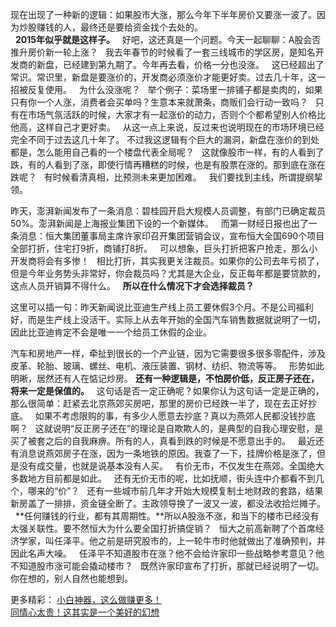 现在出现了一种新的逻辑：如果股市大涨，那么今年下半年房价又要涨一波了。因为炒股赚钱的人，最终还是要给资金找个去处的。  
 
**2015年似乎就是这样子。**
 
好吧，这还真是一个问题。今天一起聊聊：A股会否推升房价新一轮上涨？
 
我去年春节的时候看了一套三线城市的学区房，是知名开发商的新盘，已经建到第九期了。今年再去看，价格一分也没涨。
 
这已经超出了常识。常识里，新盘是要涨价的，开发商必须涨价才能更好卖。过去几十年，这一招被反复使用。
 
为什么没涨呢？
 
举个例子：菜场里一排铺子都是卖肉的，如果只有你一个人涨，消费者会买单吗？生意本来就萧条，商贩们会行动一致吗？
 
只有在市场气氛活跃的时候，大家才有一起涨价的动力，否则个个都希望别人价格比他高，这样自己才更好卖。
 
从这一点上来说，反过来也说明现在的市场环境已经完全不同于过去这几十年了。
不过我这逻辑有个巨大的漏洞，新盘在涨价的到处都是，怎么能用自己看的一个楼盘代表全局呢？
 
这就像股市一样，有的人看到了跌，有的人看到了涨，即使行情再糟糕的时候，也是有股票在涨的。那到底在涨在跌呢？
 
有时候看清真相，比预测未来更加困难。
 
我们要找到主线，所谓提纲挈领。
  
昨天，澎湃新闻发布了一条消息：碧桂园开启大规模人员调整，有部门已确定裁员50%。澎湃新闻是上海报业集团下设的一个新媒体。
 
而第一财经日报也出了一条消息：恒大集团董事局主席许家印召开集团营销会议，宣布恒大全国690个项目全部打折，住宅打9折，商铺打8折。
 
可以想象，巨头打折把客户抢走，那么小开发商将会有多惨！
 
相比打折，其实我更关注裁员。如果你的公司去年亏损了，但是今年业务势头非常好，你会裁员吗？尤其是大企业，反正每年都是要贷款的，这点人员开销算不得什么。
 
**所以在什么情况下才会选择裁员？**
  
这里可以插一句：昨天新闻说比亚迪生产线上员工要休假3个月。不是公司福利好，而是生产线上没活干。实际上从去年开始的全国汽车销售数据就说明了一切，因此比亚迪肯定不会是唯一一个给员工休假的企业。
  
汽车和房地产一样，牵扯到很长的一个产业链，因为它需要很多很多零配件，涉及皮革、轮胎、玻璃、螺丝、电机、液压装置、钢材、纺织、物流等等。
 
形势如此明晰，居然还有人在惦记炒房。
**还有一种逻辑是，不怕房价低，反正房子还在，将来一定是保值的。**
 
这句话是否一定正确呢？如果你认为这句话一定是正确的，那么很简单：赶紧去北京燕郊买房吧，那里的房价已经跌一半了，现在去正好抄底。
 
如果不考虑限购的事，有多少人愿意去抄底？真以为燕郊人民都没钱抄底啊？
 
这就说明“反正房子还在”的理论是自欺欺人的，是典型的自我心理安慰，是买了被套之后的自我麻痹。所有的人，真看到跌的时候是不愿意出手的。
 
最近还有消息说燕郊房子在涨，因为一条地铁的原因。我查了一下，挂牌价格是涨了，但是没有成交量，也就是说基本没有人买。
 
有价无市，不仅发生在燕郊。全国绝大多数地方目前都是如此。
 
还有无价无市的呢，比如抚顺，街头连中介都看不到几个，哪来的“价”？
 
还有一些城市前几年才开始大规模复制土地财政的套路，结果新房盖了一排排，资金链全断了。主政领导换了一波又一波，都没法收拾烂摊子。
 
**任何赚钱的行业，都有其周期性。**所以A股涨不涨，和当下的楼市已经没有太强关联性。要不然恒大为什么要全国打折搞促销？
 
恒大之前高新聘了个首席经济学家，叫任泽平。他之前是研究股市的，上一轮牛市时他就做出了准确预判，并因此名声大噪。
 
任泽平不知道股市在涨？他不会给许家印一些战略参考意见？他不知道股市涨可能会撬动楼市？
 
既然许家印宣布了打折，那就已经说明了一切。你在想的，别人自然也能想到。
  
更多精彩：
[小白神器，这么做赚更多！][Link 1]  
[同情心太贵！这其实是一个美好的幻想][Link 2]  

[Link 1]: http://mp.weixin.qq.com/s?__biz=MzU0NTkyOTAzMw==&mid=2247486060&idx=1&sn=42bb115cdf8021876438ce9770ed8f67&chksm=fb64284acc13a15cde27c2d597bd25473da6e3db9eedea31a90b49d35e310cd3a048c42ace7e&scene=21#wechat_redirect
[Link 2]: http://mp.weixin.qq.com/s?__biz=MzU0NTkyOTAzMw==&mid=2247486050&idx=1&sn=376667de5fd0b1eea02ee0dabeef3b59&chksm=fb642844cc13a152dc88383fc5e137cad469b866a0c63a59d9d65143dfe00d713f257588f46d&scene=21#wechat_redirect